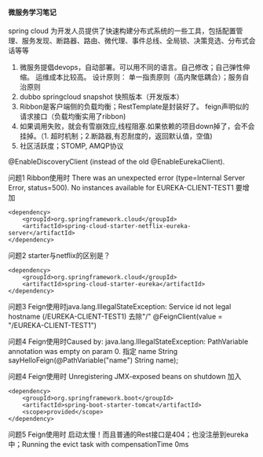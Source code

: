 #### 微服务学习笔记
spring cloud 为开发人员提供了快速构建分布式系统的一些工具，包括配置管理、服务发现、断路器、路由、微代理、事件总线、全局锁、决策竞选、分布式会话等等

1. 微服务提倡devops，自动部署。可以用不同的语言。自己修改；自己弹性伸缩。 运维成本比较高。
设计原则： 单一指责原则（高内聚低耦合）；服务自治原则
2. dubbo springcloud 
snapshot 快照版本（开发版本）
3. Ribbon是客户端侧的负载均衡；RestTemplate是封装好了。 feign声明似的请求接口（负载均衡实用了ribbon)
4. 如果调用失败，就会有雪崩效应,线程阻塞.如果依赖的项目down掉了，会不会挂掉。（1. 超时机制；2.断路器,有忍耐度的，返回默认值，空值)
5. 社区活跃度；STOMP, AMQP协议

@EnableDiscoveryClient (instead of the old @EnableEurekaClient). 

问题1 Ribbon使用时 There was an unexpected error (type=Internal Server Error, status=500).
No instances available for EUREKA-CLIENT-TEST1
要增加
```
<dependency>
    <groupId>org.springframework.cloud</groupId>
    <artifactId>spring-cloud-starter-netflix-eureka-server</artifactId>
</dependency>
```
问题2 starter与netflix的区别是？
```
<dependency>
    <groupId>org.springframework.cloud</groupId>
    <artifactId>spring-cloud-starter-eureka</artifactId>
</dependency>
```
问题3 Feign使用时java.lang.IllegalStateException: Service id not legal hostname (/EUREKA-CLIENT-TEST1)
去除"/" @FeignClient(value = "/EUREKA-CLIENT-TEST1")

问题4 Feign使用时Caused by: java.lang.IllegalStateException: PathVariable annotation was empty on param 0.
指定 name String sayHelloFeign(@PathVariable("name") String name);

问题4 Feign使用时 Unregistering JMX-exposed beans on shutdown
加入
```
<dependency>
    <groupId>org.springframework.boot</groupId>
    <artifactId>spring-boot-starter-tomcat</artifactId>
    <scope>provided</scope>
</dependency>
```
问题5 Feign使用时 启动太慢！而且普通的Rest接口是404；也没注册到eureka中；Running the evict task with compensationTime 0ms

